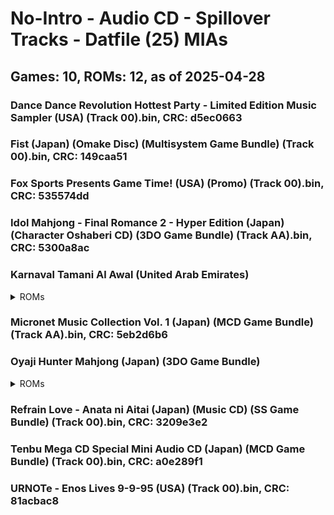 # No-Intro - Audio CD - Spillover Tracks - Datfile (25) MIAs
## Games: 10, ROMs: 12, as of 2025-04-28

### Dance Dance Revolution Hottest Party - Limited Edition Music Sampler (USA) (Track 00).bin, CRC: d5ec0663
### Fist (Japan) (Omake Disc) (Multisystem Game Bundle) (Track 00).bin, CRC: 149caa51
### Fox Sports Presents Game Time! (USA) (Promo) (Track 00).bin, CRC: 535574dd
### Idol Mahjong - Final Romance 2 - Hyper Edition (Japan) (Character Oshaberi CD) (3DO Game Bundle) (Track AA).bin, CRC: 5300a8ac
### Karnaval Tamani Al Awal (United Arab Emirates)
<details>
<summary>ROMs</summary>

- Karnaval Tamani Al Awal (United Arab Emirates) (Track 00).bin, CRC: 2bfaf839
- Karnaval Tamani Al Awal (United Arab Emirates) (Track AA).bin, CRC: 20f5820e
</details>

### Micronet Music Collection Vol. 1 (Japan) (MCD Game Bundle) (Track AA).bin, CRC: 5eb2d6b6
### Oyaji Hunter Mahjong (Japan) (3DO Game Bundle)
<details>
<summary>ROMs</summary>

- Oyaji Hunter Mahjong (Japan) (3DO Game Bundle) (Track 00).bin, CRC: 34173ffb
- Oyaji Hunter Mahjong (Japan) (3DO Game Bundle) (Track AA).bin, CRC: b4e470a3
</details>

### Refrain Love - Anata ni Aitai (Japan) (Music CD) (SS Game Bundle) (Track 00).bin, CRC: 3209e3e2
### Tenbu Mega CD Special Mini Audio CD (Japan) (MCD Game Bundle) (Track 00).bin, CRC: a0e289f1
### URNOTe - Enos Lives 9-9-95 (USA) (Track 00).bin, CRC: 81acbac8
